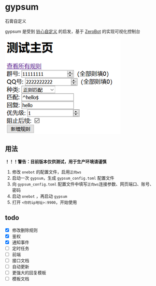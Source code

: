 # gypsum

石膏自定义

gypsum 是受到 [铃心自定义](http://myepk.club/) 的启发，基于 [ZeroBot](https://github.com/wdvxdr1123/ZeroBot) 的实现可视化控制台

![预览图](./imgs/preview.png)

## 用法

**！！！警告：目前版本仅供测试，用于生产环境请谨慎**

1. 修改 `onebot` 的配置文件，启用`正向ws`
1. 启动一次 `gypsum`，生成 `gypsum_config.toml` 配置文件
1. 向 `gypsum_config.toml` 配置文件中填写`正向ws`连接参数、网页端口、账号、密码
1. 启动 `onebot` ，再启动 `gypsum`
1. 打开 `<你的ip地址>:9900`，开始使用

## todo

- [x] 修改删除规则
- [x] 鉴权
- [x] 通知事件
- [ ] 定时任务
- [ ] 前端
- [ ] 接口文档
- [ ] 自动更新
- [ ] 更强大的回复模板
- [ ] 模板文档

